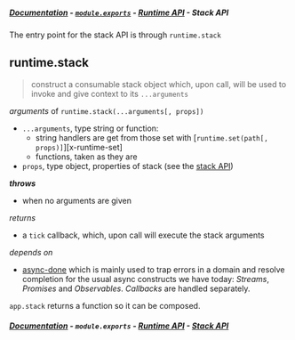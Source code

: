 ##### [Documentation][t-docs] - [`module.exports`][t-module] - [Runtime API][t-runtime-api] - Stack API

The entry point for the stack API is through `runtime.stack`

## runtime.stack
> construct a consumable stack object which, upon call, will be used to
invoke and give context to its `...arguments`

_arguments_ of `runtime.stack(...arguments[, props])`
- `...arguments`, type string or function:
  - string handlers are get from those set with [`runtime.set(path[, props)]`][x-runtime-set]
  - functions, taken as they are
- `props`, type object, properties of stack (see the [stack API][t-stack-api])

**_throws_**
 - when no arguments are given

_returns_
- a `tick` callback, which, upon call will execute the stack arguments

_depends on_
- [async-done](http://github.com/phated/async-done) which is mainly used to trap errors in a domain and resolve completion for the usual async constructs we have today: _Streams_, _Promises_ and _Observables_. _Callbacks_ are handled separately.

`app.stack` returns a function so it can be composed.

##### [Documentation][t-docs] - `module.exports` - [Runtime API][t-runtime-api] - [Stack API][t-stack-api]

<!--
  x-: is for just a link
  t-: is for doc's toc
-->

[t-docs]: ./readme.md
[t-module]: ./module.md
[t-stack-api]: ./stack-api.md
[t-runtime-api]: ./runtime-api.md
